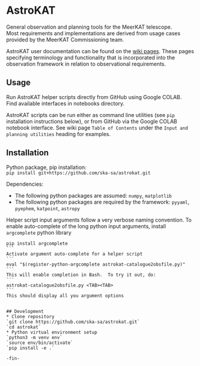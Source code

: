 # AstroKAT
General observation and planning tools for the MeerKAT telescope.    
Most requirements and implementations are derived from usage cases provided by the MeerKAT Commissioning team.

AstroKAT user documentation can be found on the [wiki pages](https://github.com/ska-sa/astrokat/wiki).
These pages specifying terminology and functionality that is incorporated into the observation framework in
relation to observational requirements.


## Usage

Run AstroKAT helper scripts directly from GitHub using Google COLAB.   
Find available interfaces in notebooks directory.

AstroKAT scripts can be run either as command line utilities (see `pip` installation instructions below), or from GitHub via the Google COLAB notebook interface.
See wiki page `Table of Contents` under the `Input and planning utilities` heading for examples.


## Installation
Python package, pip installation:    
`
pip install git+https://github.com/ska-sa/astrokat.git
`

Dependencies:    
* The following python packages are assumed:
`numpy`, `matplotlib`
* The following python packages are required by the framework:
`pyyaml`, `pyephem`, `katpoint`, `astropy`


Helper script input arguments follow a very verbose naming convention.
To enable auto-complete of the long python input arguments, install `argcomplete` python library    
````
pip install argcomplete
```
Activate argument auto-complete for a helper script
```
eval "$(register-python-argcomplete astrokat-catalogue2obsfile.py)"
```
This will enable completion in Bash.  To try it out, do:
```
astrokat-catalogue2obsfile.py <TAB><TAB>
```
This should display all you argument options


## Development
* Clone repository    
`git clone https://github.com/ska-sa/astrokat.git`    
`cd astrokat`
* Python virtual environment setup    
`python3 -m venv env`    
`source env/bin/activate`    
`pip install -e .`

-fin-
